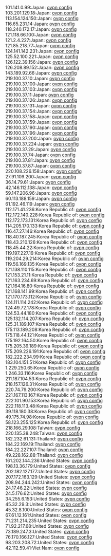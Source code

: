 101.141.0.99:Japan: [ovpn config](vpn/101_141_0_99.ovpn)  
103.201.129.18:Japan: [ovpn config](vpn/103_201_129_18.ovpn)  
113.154.124.150:Japan: [ovpn config](vpn/113_154_124_150.ovpn)  
116.65.231.14:Japan: [ovpn config](vpn/116_65_231_14.ovpn)  
118.240.172.17:Japan: [ovpn config](vpn/118_240_172_17.ovpn)  
121.118.66.100:Japan: [ovpn config](vpn/121_118_66_100.ovpn)  
121.2.4.227:Japan: [ovpn config](vpn/121_2_4_227.ovpn)  
121.85.218.77:Japan: [ovpn config](vpn/121_85_218_77.ovpn)  
124.141.142.231:Japan: [ovpn config](vpn/124_141_142_231.ovpn)  
125.52.100.221:Japan: [ovpn config](vpn/125_52_100_221.ovpn)  
126.122.39.156:Japan: [ovpn config](vpn/126_122_39_156.ovpn)  
126.208.89.152:Japan: [ovpn config](vpn/126_208_89_152.ovpn)  
143.189.92.66:Japan: [ovpn config](vpn/143_189_92_66.ovpn)  
219.100.37.10:Japan: [ovpn config](vpn/219_100_37_10.ovpn)  
219.100.37.100:Japan: [ovpn config](vpn/219_100_37_100.ovpn)  
219.100.37.103:Japan: [ovpn config](vpn/219_100_37_103.ovpn)  
219.100.37.11:Japan: [ovpn config](vpn/219_100_37_11.ovpn)  
219.100.37.126:Japan: [ovpn config](vpn/219_100_37_126.ovpn)  
219.100.37.131:Japan: [ovpn config](vpn/219_100_37_131.ovpn)  
219.100.37.154:Japan: [ovpn config](vpn/219_100_37_154.ovpn)  
219.100.37.158:Japan: [ovpn config](vpn/219_100_37_158.ovpn)  
219.100.37.159:Japan: [ovpn config](vpn/219_100_37_159.ovpn)  
219.100.37.190:Japan: [ovpn config](vpn/219_100_37_190.ovpn)  
219.100.37.196:Japan: [ovpn config](vpn/219_100_37_196.ovpn)  
219.100.37.200:Japan: [ovpn config](vpn/219_100_37_200.ovpn)  
219.100.37.224:Japan: [ovpn config](vpn/219_100_37_224.ovpn)  
219.100.37.29:Japan: [ovpn config](vpn/219_100_37_29.ovpn)  
219.100.37.74:Japan: [ovpn config](vpn/219_100_37_74.ovpn)  
219.100.37.81:Japan: [ovpn config](vpn/219_100_37_81.ovpn)  
219.100.37.87:Japan: [ovpn config](vpn/219_100_37_87.ovpn)  
220.108.226.158:Japan: [ovpn config](vpn/220_108_226_158.ovpn)  
27.91.109.200:Japan: [ovpn config](vpn/27_91_109_200.ovpn)  
36.14.79.61:Japan: [ovpn config](vpn/36_14_79_61.ovpn)  
42.146.112.138:Japan: [ovpn config](vpn/42_146_112_138.ovpn)  
59.147.206.96:Japan: [ovpn config](vpn/59_147_206_96.ovpn)  
60.113.188.159:Japan: [ovpn config](vpn/60_113_188_159.ovpn)  
61.192.46.119:Japan: [ovpn config](vpn/61_192_46_119.ovpn)  
112.171.41.236:Korea Republic of: [ovpn config](vpn/112_171_41_236.ovpn)  
112.172.140.228:Korea Republic of: [ovpn config](vpn/112_172_140_228.ovpn)  
112.172.173.131:Korea Republic of: [ovpn config](vpn/112_172_173_131.ovpn)  
114.205.170.133:Korea Republic of: [ovpn config](vpn/114_205_170_133.ovpn)  
116.47.27.146:Korea Republic of: [ovpn config](vpn/116_47_27_146.ovpn)  
118.40.187.245:Korea Republic of: [ovpn config](vpn/118_40_187_245.ovpn)  
118.43.210.126:Korea Republic of: [ovpn config](vpn/118_43_210_126.ovpn)  
118.45.44.22:Korea Republic of: [ovpn config](vpn/118_45_44_22.ovpn)  
119.197.227.16:Korea Republic of: [ovpn config](vpn/119_197_227_16.ovpn)  
119.204.29.214:Korea Republic of: [ovpn config](vpn/119_204_29_214.ovpn)  
119.56.169.135:Korea Republic of: [ovpn config](vpn/119_56_169_135.ovpn)  
121.138.110.115:Korea Republic of: [ovpn config](vpn/121_138_110_115.ovpn)  
121.153.21.11:Korea Republic of: [ovpn config](vpn/121_153_21_11.ovpn)  
121.163.234.69:Korea Republic of: [ovpn config](vpn/121_163_234_69.ovpn)  
121.164.16.80:Korea Republic of: [ovpn config](vpn/121_164_16_80.ovpn)  
121.168.141.99:Korea Republic of: [ovpn config](vpn/121_168_141_99.ovpn)  
121.170.173.112:Korea Republic of: [ovpn config](vpn/121_170_173_112.ovpn)  
124.111.114.242:Korea Republic of: [ovpn config](vpn/124_111_114_242.ovpn)  
124.49.72.178:Korea Republic of: [ovpn config](vpn/124_49_72_178.ovpn)  
124.53.44.180:Korea Republic of: [ovpn config](vpn/124_53_44_180.ovpn)  
125.132.114.207:Korea Republic of: [ovpn config](vpn/125_132_114_207.ovpn)  
125.31.189.107:Korea Republic of: [ovpn config](vpn/125_31_189_107.ovpn)  
175.113.189.208:Korea Republic of: [ovpn config](vpn/175_113_189_208.ovpn)  
175.118.44.121:Korea Republic of: [ovpn config](vpn/175_118_44_121.ovpn)  
175.192.164.50:Korea Republic of: [ovpn config](vpn/175_192_164_50.ovpn)  
175.205.39.189:Korea Republic of: [ovpn config](vpn/175_205_39_189.ovpn)  
175.209.226.191:Korea Republic of: [ovpn config](vpn/175_209_226_191.ovpn)  
182.222.234.99:Korea Republic of: [ovpn config](vpn/182_222_234_99.ovpn)  
183.104.151.51:Korea Republic of: [ovpn config](vpn/183_104_151_51.ovpn)  
1.229.250.65:Korea Republic of: [ovpn config](vpn/1_229_250_65.ovpn)  
1.246.33.116:Korea Republic of: [ovpn config](vpn/1_246_33_116.ovpn)  
211.187.104.53:Korea Republic of: [ovpn config](vpn/211_187_104_53.ovpn)  
218.157.126.31:Korea Republic of: [ovpn config](vpn/218_157_126_31.ovpn)  
220.74.79.200:Korea Republic of: [ovpn config](vpn/220_74_79_200.ovpn)  
221.167.113.167:Korea Republic of: [ovpn config](vpn/221_167_113_167.ovpn)  
222.101.90.153:Korea Republic of: [ovpn config](vpn/222_101_90_153.ovpn)  
222.118.113.48:Korea Republic of: [ovpn config](vpn/222_118_113_48.ovpn)  
39.118.180.38:Korea Republic of: [ovpn config](vpn/39_118_180_38.ovpn)  
49.175.74.98:Korea Republic of: [ovpn config](vpn/49_175_74_98.ovpn)  
58.123.255.125:Korea Republic of: [ovpn config](vpn/58_123_255_125.ovpn)  
218.166.29.108:Taiwan: [ovpn config](vpn/218_166_29_108.ovpn)  
220.135.38.248:Taiwan: [ovpn config](vpn/220_135_38_248.ovpn)  
182.232.61.131:Thailand: [ovpn config](vpn/182_232_61_131.ovpn)  
184.22.169.19:Thailand: [ovpn config](vpn/184_22_169_19.ovpn)  
184.22.227.107:Thailand: [ovpn config](vpn/184_22_227_107.ovpn)  
49.228.162.88:Thailand: [ovpn config](vpn/49_228_162_88.ovpn)  
161.202.144.236:United States: [ovpn config](vpn/161_202_144_236.ovpn)  
198.13.36.179:United States: [ovpn config](vpn/198_13_36_179.ovpn)  
202.182.127.177:United States: [ovpn config](vpn/202_182_127_177.ovpn)  
207.172.163.129:United States: [ovpn config](vpn/207_172_163_129.ovpn)  
208.94.244.242:United States: [ovpn config](vpn/208_94_244_242.ovpn)  
24.17.46.22:United States: [ovpn config](vpn/24_17_46_22.ovpn)  
24.5.176.62:United States: [ovpn config](vpn/24_5_176_62.ovpn)  
34.255.6.153:United States: [ovpn config](vpn/34_255_6_153.ovpn)  
45.32.29.3:United States: [ovpn config](vpn/45_32_29_3.ovpn)  
45.32.8.100:United States: [ovpn config](vpn/45_32_8_100.ovpn)  
67.61.12.161:United States: [ovpn config](vpn/67_61_12_161.ovpn)  
71.231.214.235:United States: [ovpn config](vpn/71_231_214_235.ovpn)  
71.92.217.68:United States: [ovpn config](vpn/71_92_217_68.ovpn)  
73.189.247.3:United States: [ovpn config](vpn/73_189_247_3.ovpn)  
76.170.166.127:United States: [ovpn config](vpn/76_170_166_127.ovpn)  
98.203.208.72:United States: [ovpn config](vpn/98_203_208_72.ovpn)  
42.112.59.41:Viet Nam: [ovpn config](vpn/42_112_59_41.ovpn)  
